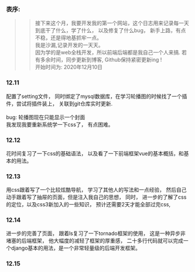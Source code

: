 ### 表序:
>> 接下来这个月，我要开发我的第一个网站，这个日志用来记录每一天到底干了什么，学了什么， 以及修复了什么bug， 新手上路，有点不稳，还是得地基抓牢一点。
><br>我是沙漏,记录开发的一天天。
><br> 因为学的是web全栈开发，所以前端后端都是我自己一个人来搞. 若有多余时间，同步更新到博客,  Github保持紧密更新ing !
><br>开始时间为: 2020年12月10日
>

### 12.11
配置了setting文件， 同时绑定了mysql数据库，在学习轮播图的时候找了一个插件，尝试将插件装上， 关联到git仓库实时更新. <br><br>
bug:  轮播图现在只能显示一个封面 <br>
我发现我要重新系统学一下css了， 有点困难。
### 12.12
花时间复习了一下css的基础语法， 以及看了一下前端框架vue的基本概括，和基本的用法。
### 12.13
用css跟着写了一个比较炫酷导航， 学习了其他人的写法和一点经验， 然后自己动手跟着写了抽屉的页面，但是注入我自己的思想， 同时， 进一步的了解了css的定位，以及css3新加入的一些知识， 预计还需要2天才能全部过完css,
### 12.14
进一步的完善了页面， 跟着ls复习了一下tornado框架的使用， 这是一种异步非堵塞的后端框架， 他大幅度的减轻了框架的厚重感， 二十多行代码就可以完成一个django基本的用法，是一个非常轻量级的后端开发框架。
### 12.15




